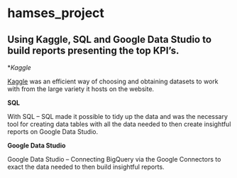 # hamses_project

## **Using Kaggle, SQL and Google Data Studio to build reports presenting the top KPI’s.** 

**Kaggle*

[Kaggle]( https://www.kaggle.com/olistbr/brazilian-ecommerce) was an efficient way of choosing and obtaining datasets to work with from the large variety it hosts on the website.

**SQL**

With SQL – SQL made it possible to tidy up the data and was the necessary tool for creating data tables with all the data needed to then create insightful reports on Google Data Studio.

**Google Data Studio**

Google Data Studio – Connecting BigQuery via the Google Connectors to exact the data needed to then build insightful reports.
